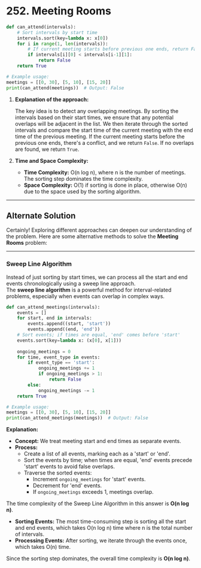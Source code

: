 # 252. Meeting Rooms

```python
def can_attend(intervals):
    # Sort intervals by start time
    intervals.sort(key=lambda x: x[0])
    for i in range(1, len(intervals)):
        # If current meeting starts before previous one ends, return False
        if intervals[i][0] < intervals[i-1][1]:
            return False
    return True

# Example usage:
meetings = [[0, 30], [5, 10], [15, 20]]
print(can_attend(meetings))  # Output: False
```

1. **Explanation of the approach:**

   The key idea is to detect any overlapping meetings. By sorting the intervals based on their start times, we ensure that any potential overlaps will be adjacent in the list. We then iterate through the sorted intervals and compare the start time of the current meeting with the end time of the previous meeting. If the current meeting starts before the previous one ends, there's a conflict, and we return `False`. If no overlaps are found, we return `True`.

2. **Time and Space Complexity:**

   - **Time Complexity:** O(n log n), where n is the number of meetings. The sorting step dominates the time complexity.
   - **Space Complexity:** O(1) if sorting is done in place, otherwise O(n) due to the space used by the sorting algorithm.

---

## Alternate Solution

Certainly! Exploring different approaches can deepen our understanding of the problem. Here are some alternative methods to solve the **Meeting Rooms** problem:

---

### **Sweep Line Algorithm**

Instead of just sorting by start times, we can process all the start and end events chronologically using a sweep line approach.    
The **sweep line algorithm** is a powerful method for interval-related problems, especially when events can overlap in complex ways.   

```python
def can_attend_meetings(intervals):
    events = []
    for start, end in intervals:
        events.append((start, 'start'))
        events.append((end, 'end'))
    # Sort events; if times are equal, 'end' comes before 'start'
    events.sort(key=lambda x: (x[0], x[1]))
    
    ongoing_meetings = 0
    for time, event_type in events:
        if event_type == 'start':
            ongoing_meetings += 1
            if ongoing_meetings > 1:
                return False
        else:
            ongoing_meetings -= 1
    return True

# Example usage:
meetings = [[0, 30], [5, 10], [15, 20]]
print(can_attend_meetings(meetings))  # Output: False
```

**Explanation:**

- **Concept:** We treat meeting start and end times as separate events.
- **Process:**
  - Create a list of all events, marking each as a 'start' or 'end'.
  - Sort the events by time; when times are equal, 'end' events precede 'start' events to avoid false overlaps.
  - Traverse the sorted events:
    - Increment `ongoing_meetings` for 'start' events.
    - Decrement for 'end' events.
    - If `ongoing_meetings` exceeds 1, meetings overlap.

The time complexity of the Sweep Line Algorithm in this answer is **O(n log n)**.

- **Sorting Events:** The most time-consuming step is sorting all the start and end events, which takes O(n log n) time where n is the total number of intervals.
- **Processing Events:** After sorting, we iterate through the events once, which takes O(n) time.

Since the sorting step dominates, the overall time complexity is **O(n log n)**.